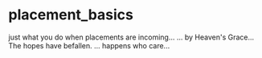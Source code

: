 # placement_basics
just what you do when placements are incoming...
... by Heaven's Grace...
The hopes have befallen.
... happens who care...

